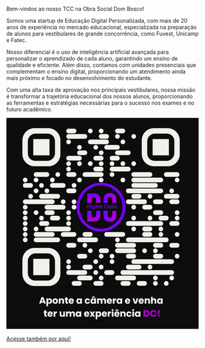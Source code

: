 Bem-vindos ao nosso TCC na Obra Social Dom Bosco!

Somos uma startup de Educação Digital Personalizada, com mais de 20 anos de experiência no mercado educacional, especializada na preparação de alunos para vestibulares de grande concorrência, como Fuvest, Unicamp e Fatec.

Nosso diferencial é o uso de inteligência artificial avançada para personalizar o aprendizado de cada aluno, garantindo um ensino de qualidade e eficiente. Além disso, contamos com unidades presenciais que complementam o ensino digital, proporcionando um atendimento ainda mais próximo e focado no desenvolvimento do estudante.

Com uma alta taxa de aprovação nos principais vestibulares, nossa missão é transformar a trajetória educacional dos nossos alunos, proporcionando as ferramentas e estratégias necessárias para o sucesso nos exames e no futuro acadêmico.

<img src="imagens/QR-CODE.png" alt="QR-CODE">


 <a href="https://christianmoreira98.github.io/TCC---Digital-Class/home.html">Acesse também por aqui!</a>